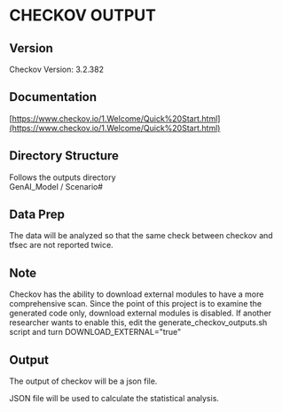 # CHECKOV OUTPUT

## Version
Checkov Version: 3.2.382

## Documentation
[https://www.checkov.io/1.Welcome/Quick%20Start.html](https://www.checkov.io/1.Welcome/Quick%20Start.html)

## Directory Structure
Follows the outputs directory  
GenAI_Model / Scenario#

## Data Prep
The data will be analyzed so that the same check between checkov and tfsec are not reported twice. 

## Note
Checkov has the ability to download external modules to have a more comprehensive scan.  Since the point of this project is to examine the generated code only, download external modules is  disabled.  If another researcher wants to enable this, edit the generate_checkov_outputs.sh script and turn DOWNLOAD_EXTERNAL="true"

## Output
The output of checkov will be a json file. 

JSON file will be used to calculate the statistical analysis. 
